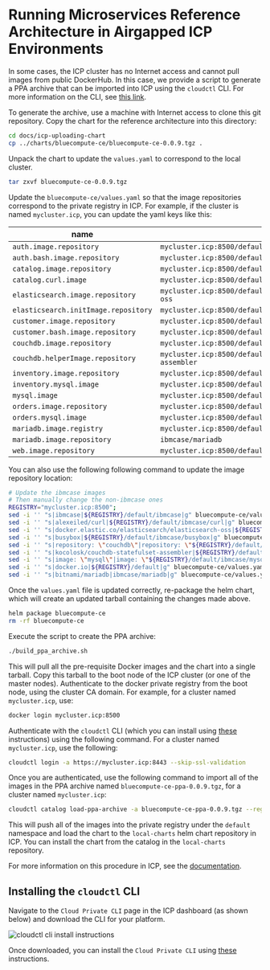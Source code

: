 # Running Microservices Reference Architecture in Airgapped ICP Environments

In some cases, the ICP cluster has no Internet access and cannot pull images from public DockerHub.  In this case, we provide a script to generate a PPA archive that can be imported into ICP using the `cloudctl` CLI.  For more information on the CLI, see [this link](https://www.ibm.com/support/knowledgecenter/en/SSBS6K_2.1.0/manage_cluster/install_cli.html).

To generate the archive, use a machine with Internet access to clone this git repository. Copy the chart for the reference architecture into this directory:

```bash
cd docs/icp-uploading-chart
cp ../charts/bluecompute-ce/bluecompute-ce-0.0.9.tgz .
```

Unpack the chart to update the `values.yaml` to correspond to the local cluster.

```bash
tar zxvf bluecompute-ce-0.0.9.tgz
```

Update the `bluecompute-ce/values.yaml` so that the image repositories correspond to the private registry in ICP.  For example, if the cluster is named `mycluster.icp`, you can update the yaml keys like this:

| name                  					| value                                                    							|
|-------------------------------------------|-----------------------------------------------------------------------------------|
| `auth.image.repository` 					| `mycluster.icp:8500/default/ibmcase/bluecompute-auth` 							|
| `auth.bash.image.repository`				| `mycluster.icp:8500/default/ibmcase/bluecompute-bash-curl-ssl` 					|
| `catalog.image.repository` 				| `mycluster.icp:8500/default/ibmcase/bluecompute-catalog` 							|
| `catalog.curl.image` 						| `mycluster.icp:8500/default/ibmcase/curl` 										|
| `elasticsearch.image.repository` 			| `mycluster.icp:8500/default/ibmcase/elasticsearch/elasticsearch-oss` 	|
| `elasticsearch.initImage.repository` 		| `mycluster.icp:8500/default/ibmcase/busybox` 												|
| `customer.image.repository` 				| `mycluster.icp:8500/default/ibmcase/bluecompute-customer` 						|
| `customer.bash.image.repository` 			| `mycluster.icp:8500/default/ibmcase/bluecompute-bash-curl-ssl` 					|
| `couchdb.image.repository` 				| `mycluster.icp:8500/default/ibmcase/couchdb` 												|
| `couchdb.helperImage.repository`		 	| `mycluster.icp:8500/default/ibmcase/couchdb-statefulset-assembler` 				|
| `inventory.image.repository` 				| `mycluster.icp:8500/default/ibmcase/bluecompute-inventory` 						|
| `inventory.mysql.image` 					| `mycluster.icp:8500/default/ibmcase/mysql` 												|
| `mysql.image` 							| `mycluster.icp:8500/default/ibmcase/mysql` 												|
| `orders.image.repository` 				| `mycluster.icp:8500/default/ibmcase/bluecompute-orders` 							|
| `orders.mysql.image` 						| `mycluster.icp:8500/default/ibmcase/mysql` 												|
| `mariadb.image.registry`	 				| `mycluster.icp:8500/default` 														|
| `mariadb.image.repository` 				| `ibmcase/mariadb` 																|
| `web.image.repository` 					| `mycluster.icp:8500/default/ibmcase/bluecompute-web` 								|

You can also use the following following command to update the image repository location:
```bash
# Update the ibmcase images
# Then manually change the non-ibmcase ones
REGISTRY="mycluster.icp:8500";
sed -i '' "s|ibmcase|${REGISTRY}/default/ibmcase|g" bluecompute-ce/values.yaml;
sed -i '' "s|alexeiled/curl|${REGISTRY}/default/ibmcase/curl|g" bluecompute-ce/values.yaml;
sed -i '' "s|docker.elastic.co/elasticsearch/elasticsearch-oss|${REGISTRY}/default/ibmcase/elasticsearch|g" bluecompute-ce/values.yaml;
sed -i '' "s|busybox|${REGISTRY}/default/ibmcase/busybox|g" bluecompute-ce/values.yaml;
sed -i '' "s|repository: \"couchdb\"|repository: \"${REGISTRY}/default/ibmcase/couchdb\"|g" bluecompute-ce/values.yaml;
sed -i '' "s|kocolosk/couchdb-statefulset-assembler|${REGISTRY}/default/ibmcase/couchdb-statefulset-assembler|g" bluecompute-ce/values.yaml;
sed -i '' "s|image: \"mysql\"|image: \"${REGISTRY}/default/ibmcase/mysql\"|g" bluecompute-ce/values.yaml;
sed -i '' "s|docker.io|${REGISTRY}/default|g" bluecompute-ce/values.yaml;
sed -i '' "s|bitnami/mariadb|ibmcase/mariadb|g" bluecompute-ce/values.yaml;
```

Once the `values.yaml` file is updated correctly, re-package the helm chart, which will create an updated tarball containing the changes made above.

```bash
helm package bluecompute-ce
rm -rf bluecompute-ce
```

Execute the script to create the PPA archive:

```bash
./build_ppa_archive.sh
```

This will pull all the pre-requisite Docker images and the chart into a single tarball.  Copy this tarball to the boot node of the ICP cluster (or one of the master nodes).  Authenticate to the docker private registry from the boot node, using the cluster CA domain.  For example, for a cluster named `mycluster.icp`, use:

```bash
docker login mycluster.icp:8500
```

Authenticate with the `cloudctl` CLI (which you can install using [these](#installing-the-bx-pr-cli) instructions) using the following command.  For a cluster named `mycluster.icp`, use the following:

```bash
cloudctl login -a https://mycluster.icp:8443 --skip-ssl-validation
```

Once you are authenticated, use the following command to import all of the images in the PPA archive named `bluecompute-ce-ppa-0.0.9.tgz`, for a cluster named `mycluster.icp`:

```bash
cloudctl catalog load-ppa-archive -a bluecompute-ce-ppa-0.0.9.tgz --registry mycluster.icp:8500
```

This will push all of the images into the private registry under the `default` namespace and load the chart to the `local-charts` helm chart repository in ICP.  You can install the chart from the catalog in the `local-charts` repository.

For more information on this procedure in ICP, see the [documentation](https://www.ibm.com/support/knowledgecenter/en/SSBS6K_2.1.0/app_center/add_package_offline.html).

## Installing the `cloudctl` CLI
Navigate to the `Cloud Private CLI` page in the ICP dashboard (as shown below) and download the CLI for your platform.

![cloudctl cli install instructions](imgs/bx_pr_cli.png?raw=true)

Once downloaded, you can install the `Cloud Private CLI` using [these](https://www.ibm.com/support/knowledgecenter/SSBS6K_2.1.0/manage_cluster/install_cli.html) instructions.